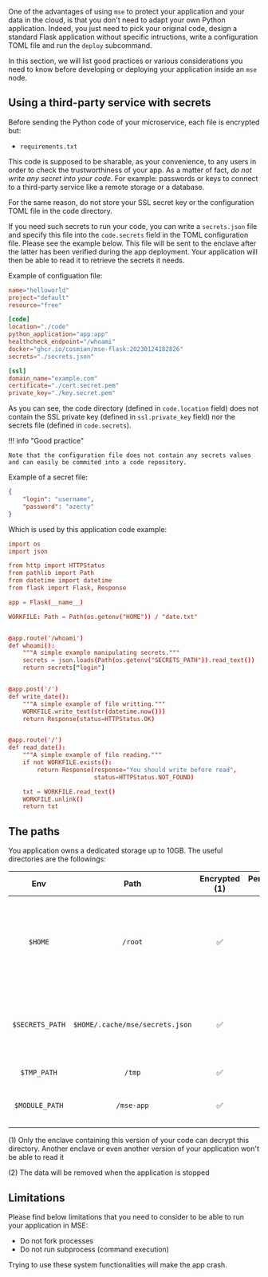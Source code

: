 One of the advantages of using `mse` to protect your application and your data in the cloud, is that you don't need to adapt your own Python application. Indeed, you just need to pick your original code, design a standard Flask application without specific intructions, write a configuration TOML file and run the `deploy` subcommand. 

In this section, we will list good practices or various considerations you need to know before developing or deploying your application inside an `mse` node. 

## Using a third-party service with secrets

Before sending the Python code of your microservice, each file is encrypted but:

- `requirements.txt`

This code is supposed to be sharable, as your convenience, to any users in order to check the trustworthiness of your app. As a matter of fact, *do not write any secret into your code*. For example: passwords or keys to connect to a third-party service like a remote storage or a database. 

For the same reason, do not store your SSL secret key or the configuration TOML file in the code directory.

If you need such secrets to run your code, you can write a `secrets.json` file and specify this file into the `code.secrets` field in the TOML configuration file. Please see the example below. This file will be sent to the enclave after the latter has been verified during the app deployment. Your application will then be able to read it to retrieve the secrets it needs.

Example of configuation file: 

```toml
name="helloworld"
project="default"
resource="free"

[code]
location="./code"
python_application="app:app"
healthcheck_endpoint="/whoami"
docker="ghcr.io/cosmian/mse-flask:20230124182826"
secrets="./secrets.json"

[ssl]
domain_name="example.com"
certificate="./cert.secret.pem"
private_key="./key.secret.pem"
```

As you can see, the code directory (defined in `code.location` field) does not contain the SSL private key (defined in `ssl.private_key` field) nor the secrets file (defined in `code.secrets`).

!!! info "Good practice"

    Note that the configuration file does not contain any secrets values and can easily be commited into a code repository. 


Example of a secret file:

```json
{
    "login": "username",
    "password": "azerty"
}
```

Which is used by this application code example:

```toml
import os
import json

from http import HTTPStatus
from pathlib import Path
from datetime import datetime
from flask import Flask, Response

app = Flask(__name__)

WORKFILE: Path = Path(os.getenv("HOME")) / "date.txt"


@app.route('/whoami')
def whoami():
    """A simple example manipulating secrets."""
    secrets = json.loads(Path(os.getenv("SECRETS_PATH")).read_text())
    return secrets["login"]


@app.post('/')
def write_date():
    """A simple example of file writting."""
    WORKFILE.write_text(str(datetime.now()))
    return Response(status=HTTPStatus.OK)


@app.route('/')
def read_date():
    """A simple example of file reading."""
    if not WORKFILE.exists():
        return Response(response="You should write before read",
                        status=HTTPStatus.NOT_FOUND)

    txt = WORKFILE.read_text()
    WORKFILE.unlink()
    return txt
```

## The paths

You application owns a dedicated storage up to 10GB. The useful directories are the followings:

|       Env       |              Path               | Encrypted (1) | Persistent (2) |                                                   Comments                                                    |
| :-------------: | :-----------------------------: | :-----------: | :------------: | :-----------------------------------------------------------------------------------------------------------: |
|     `$HOME`     |             `/root`             |       ✅       |       ❌        | Could be used by third-party libraries (your application dependencies) to store caches or configuration files |
| `$SECRETS_PATH` | `$HOME/.cache/mse/secrets.json` |       ✅       |       ❌        |                The application secrets file you have sent as described in the previous section                |
|   `$TMP_PATH`   |             `/tmp`              |       ✅       |       ❌        |                                              A temporary folder                                               |
| `$MODULE_PATH`  |           `/mse-app`            |       ✅       |       ❌        |                                   Containing the decrypted application code                                   |

(1) Only the enclave containing this version of your code can decrypt this directory. Another enclave or even another version of your application won't be able to read it

(2) The data will be removed when the application is stopped 

## Limitations

Please find below limitations that you need to consider to be able to run your application in MSE:

- Do not fork processes
- Do not run subprocess (command execution)

Trying to use these system functionalities will make the app crash.